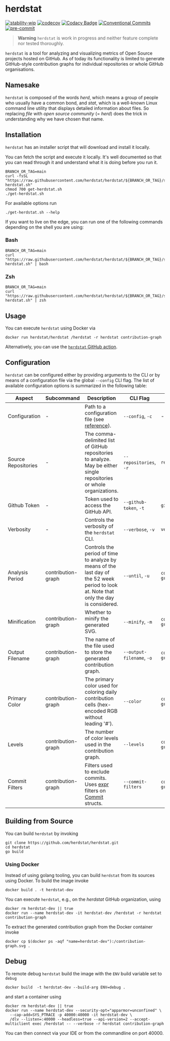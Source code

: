 # herdstat

[![stability-wip](https://img.shields.io/badge/stability-wip-lightgrey.svg)](https://github.com/mkenney/software-guides/blob/master/STABILITY-BADGES.md#work-in-progress)
[![codecov](https://codecov.io/gh/herdstat/herdstat/branch/main/graph/badge.svg?token=GG15UAXAYR)](https://codecov.io/gh/herdstat/herdstat)
[![Codacy Badge](https://app.codacy.com/project/badge/Grade/cd018680eedc4f6b88976356cd2647e8)](https://www.codacy.com/gh/herdstat/herdstat/dashboard?utm_source=github.com&utm_medium=referral&utm_content=herdstat/herdstat&utm_campaign=Badge_Grade)
[![Conventional Commits](https://img.shields.io/badge/Conventional%20Commits-1.0.0-%23FE5196?logo=conventionalcommits&logoColor=white)](https://conventionalcommits.org)
[![pre-commit](https://img.shields.io/badge/pre--commit-enabled-brightgreen?logo=pre-commit&logoColor=white)](https://github.com/pre-commit/pre-commit)

> **Warning** `herdstat` is work in progress and neither feature complete nor tested thoroughly.

`herdstat` is a tool for analyzing and visualizing metrics of Open Source projects hosted on GitHub. As of today its
functionality is limited to generate GitHub-style contribution graphs for individual repositories or whole GitHub
organisations.

## Namesake

`herdstat` is composed of the words _herd_, which means a group of people who usually have a common bond, and _stat_,
which is a well-known Linux command line utility that displays detailed information about files. So replacing _file_
with _open source community_ (= _herd_) does the trick in understanding why we have chosen that name.

## Installation

`herdstat` has an installer script that will download and install it locally.

You can fetch the script and execute it locally. It's well documented so that you can read through it and understand
what it is doing before you run it.

```shell
BRANCH_OR_TAG=main
curl -fsSL "https://raw.githubusercontent.com/herdstat/herdstat/${BRANCH_OR_TAG}/scripts/get-herdstat.sh"
chmod 700 get-herdstat.sh
./get-herdstat.sh
```

For available options run

```shell
./get-herdstat.sh --help
```

If you want to live on the edge, you can run one of the following commands depending on the shell you are using:

### Bash

```shell
BRANCH_OR_TAG=main
curl "https://raw.githubusercontent.com/herdstat/herdstat/${BRANCH_OR_TAG}/scripts/get-herdstat.sh" | bash
```

### Zsh

```shell
BRANCH_OR_TAG=main
curl "https://raw.githubusercontent.com/herdstat/herdstat/${BRANCH_OR_TAG}/scripts/get-herdstat.sh" | zsh
```

## Usage

You can execute `herdstat` using Docker via

```shell
docker run herdstat/herdstat /herdstat -r herdstat contribution-graph
```

Alternatively, you can use the [`herdstat` GitHub action](https://github.com/herdstat/herdstat-action).

## Configuration

`herdstat` can be configured either by providing arguments to the CLI or by means of a configuration file via the global
`--config` CLI flag. The list of available configuration options is summarized in the following table:

| Aspect              | Subcommand         | Description                                                                                                                                                                                                                           | CLI Flag                  | Configuration Path                   |
| ------------------- | ------------------ | ------------------------------------------------------------------------------------------------------------------------------------------------------------------------------------------------------------------------------------- | ------------------------- | ------------------------------------ |
| Configuration       | -                  | Path to a configuration file (see [reference](.herdstat.reference.yaml)).                                                                                                                                                             | `--config`, `-c`          | -                                    |
| Source Repositories | -                  | The comma-delimited list of GitHub repositories to analyze. May be either single repositories or whole organizations.                                                                                                                 | `--repositories`, `-r`    | `repositories`                       |
| Github Token        | -                  | Token used to access the GitHub API.                                                                                                                                                                                                  | `--github-token`, `-t`    | `github-token`                       |
| Verbosity           | -                  | Controls the verbosity of the `herdstat` CLI.                                                                                                                                                                                         | `--verbose`, `-v`         | `verbose`                            |
| Analysis Period     | contribution-graph | Controls the period of time to analyze by means of the last day of the 52 week period to look at. Note that only the day is considered.                                                                                               | `--until`, `-u`           | `contribution-graph/until`           |
| Minification        | contribution-graph | Whether to minify the generated SVG.                                                                                                                                                                                                  | `--minify`, `-m`          | `contribution-graph/minify`          |
| Output Filename     | contribution-graph | The name of the file used to store the generated contribution graph.                                                                                                                                                                  | `--output-filename`, `-o` | `contribution-graph/filename`        |
| Primary Color       | contribution-graph | The primary color used for coloring daily contribution cells (hex-encoded RGB without leading '#').                                                                                                                                   | `--color`                 | `contribution-graph/color`           |
| Levels              | contribution-graph | The number of color levels used in the contribution graph.                                                                                                                                                                            | `--levels`                | `contribution-graph/levels`          |
| Commit Filters      | contribution-graph | Filters used to exclude commits. Uses [expr](https://expr.medv.io/docs/Language-Definition) filters on [Commit](https://github.com/google/go-github/blob/9bfbc0063c544ba14ebd5298242f4ba9bdbe8c6f/github/git_commits.go#L27) structs. | `--commit-filters`        | `contribution-graph/filters/commits` |

## Building from Source

You can build `herdstat` by invoking

```shell
git clone https://github.com/herdstat/herdstat.git
cd herdstat
go build
```

### Using Docker

Instead of using golang tooling, you can build `herdstat` from its sources using Docker. To build the image invoke

```shell
docker build . -t herdstat-dev
```

You can execute `herdstat`, e.g., on the _herdstat_ GitHub organization, using

```shell
docker rm herdstat-dev || true
docker run --name herdstat-dev -it herdstat-dev /herdstat -r herdstat contribution-graph
```

To extract the generated contribution graph from the Docker container invoke

```shell
docker cp $(docker ps -aqf "name=herdstat-dev"):/contribution-graph.svg .
```

## Debug

To remote debug `herdstat` build the image with the `ENV` build variable set to `debug`

```shell
docker build  -t herdstat-dev --build-arg ENV=debug .
```

and start a container using

```shell
docker rm herdstat-dev || true
docker run --name herdstat-dev --security-opt="apparmor=unconfined" \
  --cap-add=SYS_PTRACE -p 40000:40000 -it herdstat-dev \
  /dlv --listen=:40000 --headless=true --api-version=2 --accept-multiclient exec /herdstat -- --verbose -r herdstat contribution-graph
```

You can then connect via your IDE or from the commandline on port 40000.
